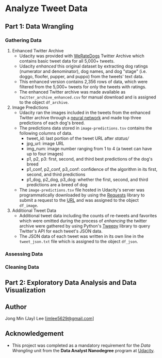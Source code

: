 # Analyze Tweet Data

## Part 1: Data Wrangling
### Gathering Data
1. Enhanced Twitter Archive
    * Udacity was provided with [WeRateDogs](https://twitter.com/dog_rates) Twitter Archive which contains basic tweet data for all 5,000+ tweets.
    * Udacity _enhanced_ this original dataset by extracting dog ratings (numerator and denominator), dog names, and dog "stage" (i.e. doggo, floofer, pupper, and puppo) from the tweets' text data.
    * This enhanced version contains 2,356 rows of data, which were filtered from the 5,000+ tweets for only the tweets with ratings.
    * The enhanced Twitter archive was made available as `twitter_archive_enhanced.csv` for manual download and is assigned to the object `df_archive`.
2. Image Predictions
    * Udacity ran the images included in the tweets from the enhanced Twitter archive through a [neural network](https://www.youtube.com/watch?v=2-Ol7ZB0MmU) and made top three predictions of each dog's breed.
    * The predictions data stored in `image-predictions.tsv` contains the following columns of data.
        - tweet_id: last portion of the tweet URL after _status/_
        - jpg_url: image URL
        - img_num: image number ranging from 1 to 4 (a tweet can have up to four images)
        - p1, p2, p3: first, second, and third best predictions of the dog's breed
        - p1_conf, p2_conf, p3_conf: confidence of the algorithm in its first, second, and third predictions
        - p1_dog, p2_dog, p3_dog: whether the first, second, and third predictions are a breed of dog
    * The `image-predictions.tsv` file hosted in Udacity's server was programmatically downloaded by using the [Requests](http://docs.python-requests.org/en/master/) library to submit a request to the [URL](https://d17h27t6h515a5.cloudfront.net/topher/2017/August/599fd2ad_image-predictions/image-predictions.tsv) and was assigned to the object `df_image`.
3. Additional Tweet Data
    * Additional tweet data including the counts of re-tweets and favorites which were omitted during the process of _enhancing_ the twitter archive were gathered by using Python's [Tweepy](http://www.tweepy.org/) library to query Twitter's API for each tweet's JSON data.
    * The JSON data of each tweet was written in its own line in the `tweet_json.txt` file which is assigned to the object `df_json`.

### Assessing Data

### Cleaning Data

## Part 2: Exploratory Data Analysis and Data Visualization

## Author
Jong Min (Jay) Lee [jmlee5629@gmail.com]

## Acknowledgement
* This project was completed as a mandatory requirement for the _Data Wrangling_ unit from the __Data Analyst Nanodegree__ program at [Udacity](https://www.udacity.com/).
